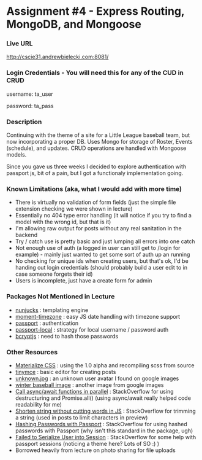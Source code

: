 # Assignment #4 - Express Routing, MongoDB, and Mongoose

### Live URL
<http://cscie31.andrewbielecki.com:8081/>

### Login Credentials - You will need this for any of the CUD in CRUD
username: ta_user

password: ta_pass

### Description
Continuing with the theme of a site for a Little League baseball team, but now incorporating a proper DB. 
Uses Mongo for storage of Roster, Events (schedule), and updates.  CRUD operations are handled with Mongoose 
models.

Since you gave us three weeks I decided to explore authentication with passport js, bit of a pain, but I got a 
functionaly implementation going.

### Known Limitations (aka, what I would add with more time)
* There is virtually no validation of form fields (just the simple file extension checking we were shown in 
lecture)
* Essentially no 404 type error handling (it will notice if you try to find a model with the wrong id, but that 
is it)
* I'm allowing raw output for posts without any real sanitation in the backend
* Try / catch use is pretty basic and just lumping all errors into one catch
* Not enough use of auth (a logged in user can still get to /login for example) - mainly just wanted to get some 
sort of auth up an running
* No checking for unique ids when creating users, but that's ok, I'd be handing out login credentials (should probably 
build a user edit to in case someone forgets their id)
* Users is incomplete, just have a create form for admin 

### Packages Not Mentioned in Lecture
* [nunjucks](https://github.com/mozilla/nunjucks) : templating engine
* [moment-timezone](https://momentjs.com/timezone/) : easy JS date handling with timezone support
* [passport](http://www.passportjs.org/) : authentication
* [passport-local](https://github.com/jaredhanson/passport-local) : strategy for local username / password auth
* [bcryptjs](https://github.com/dcodeIO/bcrypt.js) : need to hash those passwords

### Other Resources
* [Materialize CSS](http://next.materializecss.com/) 
: using the 1.0 alpha and recompiling scss from source
* [tinymce](https://www.tinymce.com/) 
: basic editor for creating posts
* [unknown.jpg](https://www.hearingtracker.com/assets/avatar_unknown-3809f4251f011bc6f801ea7c0d667f48552457edfa92dde7d20ea822e37bd068.jpg) 
: an unknown user avatar I found on google images
* [winter baseball image](http://insportscenters.com/insports-baseball-and-softball-winter-workouts/) 
: another image from google images
* [Call async/await functions in parallel](https://stackoverflow.com/questions/35612428/call-async-await-functions-in-parallel) 
: StackOverflow for using destructuring and Promise.all() (using async/await really helped code readability for me)
* [Shorten string without cutting words in JS](https://stackoverflow.com/questions/5454235/shorten-string-without-cutting-words-in-javascript) 
: StackOverflow for trimming a string (used in posts to limit characters in preview)
* [Hashing Passwords with Passport](https://stackoverflow.com/questions/37668680/how-to-hash-password-before-saving-to-db-to-be-compatible-with-passport-module) 
: StackOverflow for using hashed passwords with Passport (why isn't this standard in the package, ugh)
* [Failed to Serialize User into Session](https://stackoverflow.com/questions/19948816/error-failed-to-serialize-user-into-session) 
: StackOverflow for some help with passport sessions (noticing a theme here? Lots of SO :) )
* Borrowed heavily from lecture on photo sharing for file uploads